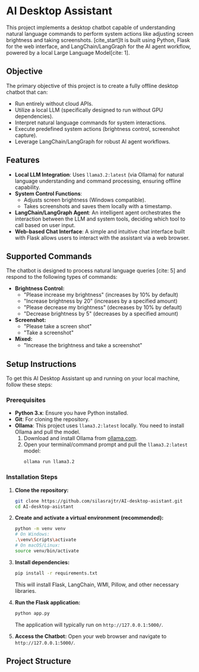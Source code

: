 # AI Desktop Assistant

This project implements a desktop chatbot capable of understanding natural language commands to perform system actions like adjusting screen brightness and taking screenshots. [cite_start]It is built using Python, Flask for the web interface, and LangChain/LangGraph for the AI agent workflow, powered by a local Large Language Model[cite: 1].

## Objective

The primary objective of this project is to create a fully offline desktop chatbot that can:
* Run entirely without cloud APIs.
* Utilize a local LLM (specifically designed to run without GPU dependencies).
* Interpret natural language commands for system interactions.
* Execute predefined system actions (brightness control, screenshot capture).
* Leverage LangChain/LangGraph for robust AI agent workflows.

## Features

* **Local LLM Integration**: Uses `llama3.2:latest` (via Ollama) for natural language understanding and command processing, ensuring offline capability.
* **System Control Functions**:
    * Adjusts screen brightness (Windows compatible).
    * Takes screenshots and saves them locally with a timestamp.
* **LangChain/LangGraph Agent**: An intelligent agent orchestrates the interaction between the LLM and system tools, deciding which tool to call based on user input.
* **Web-based Chat Interface**: A simple and intuitive chat interface built with Flask allows users to interact with the assistant via a web browser.

## Supported Commands

The chatbot is designed to process natural language queries [cite: 5] and respond to the following types of commands:

* **Brightness Control:**
    * "Please increase my brightness"  (increases by 10% by default)
    * "Increase brightness by 20" (increases by a specified amount)
    * "Please decrease my brightness"  (decreases by 10% by default)
    * "Decrease brightness by 5" (decreases by a specified amount)
* **Screenshot:**
    * "Please take a screen shot" 
    * "Take a screenshot"
* **Mixed:**
    * "Increase the brightness and take a screenshot" 

     
## Setup Instructions

To get this AI Desktop Assistant up and running on your local machine, follow these steps:

### Prerequisites

* **Python 3.x**: Ensure you have Python installed.
* **Git**: For cloning the repository.
* **Ollama**: This project uses `llama3.2:latest` locally. You need to install Ollama and pull the model.
    1.  Download and install Ollama from [ollama.com](https://ollama.com/).
    2.  Open your terminal/command prompt and pull the `llama3.2:latest` model:
        ```bash
        ollama run llama3.2
        ```

### Installation Steps

1.  **Clone the repository:**
    ```bash
    git clone https://github.com/silasrajtr/AI-desktop-asistant.git
    cd AI-desktop-asistant
    ```

2.  **Create and activate a virtual environment (recommended):**
    ```bash
    python -m venv venv
    # On Windows:
    .\venv\Scripts\activate
    # On macOS/Linux:
    source venv/bin/activate
    ```

3.  **Install dependencies:**
    ```bash
    pip install -r requirements.txt
    ```
    This will install Flask, LangChain, WMI, Pillow, and other necessary libraries.

4.  **Run the Flask application:**
    ```bash
    python app.py
    ```
    The application will typically run on `http://127.0.0.1:5000/`.

5.  **Access the Chatbot:**
    Open your web browser and navigate to `http://127.0.0.1:5000/`.

## Project Structure
